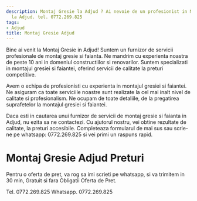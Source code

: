 ```yaml
---
description: Montaj Gresie la Adjud ? Ai nevoie de un profesionist in Montaj Gresie
  la Adjud. tel. 0772.269.825
tags:
- Adjud
title: Montaj Gresie Adjud
---
```



Bine ai venit la Montaj Gresie in Adjud! Suntem un furnizor de servicii profesionale de montaj gresie si faianta. Ne mandrim cu experienta noastra de peste 10 ani in domeniul constructiilor si renovarilor. Suntem specializati in montajul gresiei si faiantei, oferind servicii de calitate la preturi competitive.

Avem o echipa de profesionisti cu experienta in montajul gresiei si faiantei. Ne asiguram ca toate serviciile noastre sunt realizate la cel mai inalt nivel de calitate si profesionalism. Ne ocupam de toate detaliile, de la pregatirea suprafetelor la montajul gresiei si faiantei.

Daca esti in cautarea unui furnizor de servicii de montaj gresie si faianta in Adjud, nu ezita sa ne contactezi. Cu ajutorul nostru, vei obtine rezultate de calitate, la preturi accesibile. Completeaza formularul de mai sus sau scrie-ne pe whatsapp: 0772.269.825 si vei primi un raspuns rapid.

# Montaj Gresie Adjud Preturi
Pentru o oferta de pret, va rog sa imi scrieti pe whatsapp, si va trimitem in 30 min, Gratuit si fara Obligatii Oferta de Pret.

Tel. 0772.269.825
Whatsapp. 0772.269.825